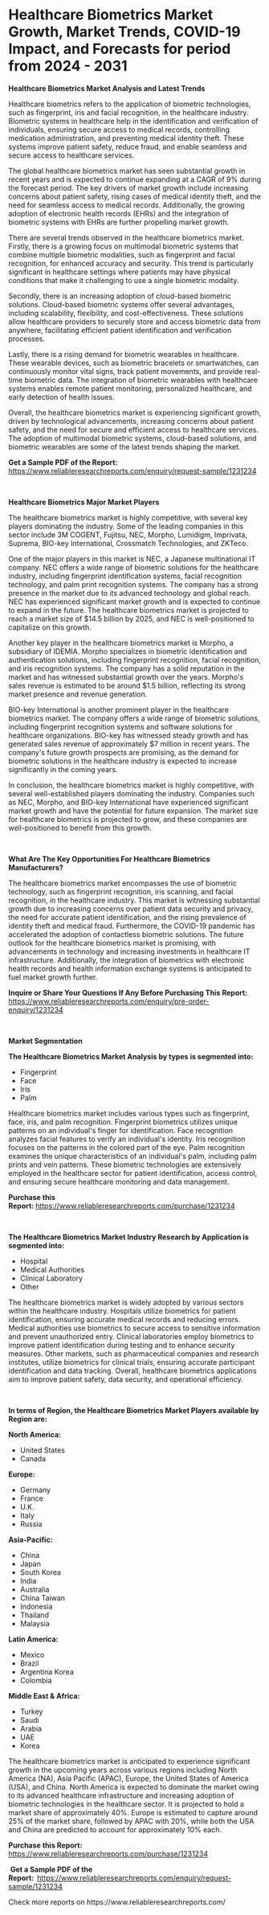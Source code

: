 <p><h1>Healthcare Biometrics Market Growth, Market Trends, COVID-19 Impact, and Forecasts for period from 2024 - 2031</h1></p><p><strong>Healthcare Biometrics Market Analysis and Latest Trends</strong></p>
<p><p>Healthcare biometrics refers to the application of biometric technologies, such as fingerprint, iris and facial recognition, in the healthcare industry. Biometric systems in healthcare help in the identification and verification of individuals, ensuring secure access to medical records, controlling medication administration, and preventing medical identity theft. These systems improve patient safety, reduce fraud, and enable seamless and secure access to healthcare services.</p><p>The global healthcare biometrics market has seen substantial growth in recent years and is expected to continue expanding at a CAGR of 9% during the forecast period. The key drivers of market growth include increasing concerns about patient safety, rising cases of medical identity theft, and the need for seamless access to medical records. Additionally, the growing adoption of electronic health records (EHRs) and the integration of biometric systems with EHRs are further propelling market growth.</p><p>There are several trends observed in the healthcare biometrics market. Firstly, there is a growing focus on multimodal biometric systems that combine multiple biometric modalities, such as fingerprint and facial recognition, for enhanced accuracy and security. This trend is particularly significant in healthcare settings where patients may have physical conditions that make it challenging to use a single biometric modality.</p><p>Secondly, there is an increasing adoption of cloud-based biometric solutions. Cloud-based biometric systems offer several advantages, including scalability, flexibility, and cost-effectiveness. These solutions allow healthcare providers to securely store and access biometric data from anywhere, facilitating efficient patient identification and verification processes.</p><p>Lastly, there is a rising demand for biometric wearables in healthcare. These wearable devices, such as biometric bracelets or smartwatches, can continuously monitor vital signs, track patient movements, and provide real-time biometric data. The integration of biometric wearables with healthcare systems enables remote patient monitoring, personalized healthcare, and early detection of health issues.</p><p>Overall, the healthcare biometrics market is experiencing significant growth, driven by technological advancements, increasing concerns about patient safety, and the need for secure and efficient access to healthcare services. The adoption of multimodal biometric systems, cloud-based solutions, and biometric wearables are some of the latest trends shaping the market.</p></p>
<p><strong>Get a Sample PDF of the Report:&nbsp;</strong> <a href="https://www.reliableresearchreports.com/enquiry/request-sample/1231234">https://www.reliableresearchreports.com/enquiry/request-sample/1231234</a></p>
<p>&nbsp;</p>
<p><strong>Healthcare Biometrics Major Market Players</strong></p>
<p><p>The healthcare biometrics market is highly competitive, with several key players dominating the industry. Some of the leading companies in this sector include 3M COGENT, Fujitsu, NEC, Morpho, Lumidigm, Imprivata, Suprema, BIO-key International, Crossmatch Technologies, and ZKTeco. </p><p>One of the major players in this market is NEC, a Japanese multinational IT company. NEC offers a wide range of biometric solutions for the healthcare industry, including fingerprint identification systems, facial recognition technology, and palm print recognition systems. The company has a strong presence in the market due to its advanced technology and global reach. NEC has experienced significant market growth and is expected to continue to expand in the future. The healthcare biometrics market is projected to reach a market size of $14.5 billion by 2025, and NEC is well-positioned to capitalize on this growth.</p><p>Another key player in the healthcare biometrics market is Morpho, a subsidiary of IDEMIA. Morpho specializes in biometric identification and authentication solutions, including fingerprint recognition, facial recognition, and iris recognition systems. The company has a solid reputation in the market and has witnessed substantial growth over the years. Morpho's sales revenue is estimated to be around $1.5 billion, reflecting its strong market presence and revenue generation.</p><p>BIO-key International is another prominent player in the healthcare biometrics market. The company offers a wide range of biometric solutions, including fingerprint recognition systems and software solutions for healthcare organizations. BIO-key has witnessed steady growth and has generated sales revenue of approximately $7 million in recent years. The company's future growth prospects are promising, as the demand for biometric solutions in the healthcare industry is expected to increase significantly in the coming years.</p><p>In conclusion, the healthcare biometrics market is highly competitive, with several well-established players dominating the industry. Companies such as NEC, Morpho, and BIO-key International have experienced significant market growth and have the potential for future expansion. The market size for healthcare biometrics is projected to grow, and these companies are well-positioned to benefit from this growth.</p></p>
<p>&nbsp;</p>
<p><strong>What Are The Key Opportunities For Healthcare Biometrics Manufacturers?</strong></p>
<p><p>The healthcare biometrics market encompasses the use of biometric technology, such as fingerprint recognition, iris scanning, and facial recognition, in the healthcare industry. This market is witnessing substantial growth due to increasing concerns over patient data security and privacy, the need for accurate patient identification, and the rising prevalence of identity theft and medical fraud. Furthermore, the COVID-19 pandemic has accelerated the adoption of contactless biometric solutions. The future outlook for the healthcare biometrics market is promising, with advancements in technology and increasing investments in healthcare IT infrastructure. Additionally, the integration of biometrics with electronic health records and health information exchange systems is anticipated to fuel market growth further.</p></p>
<p><strong>Inquire or Share Your Questions If Any Before Purchasing This Report:</strong> <a href="https://www.reliableresearchreports.com/enquiry/pre-order-enquiry/1231234">https://www.reliableresearchreports.com/enquiry/pre-order-enquiry/1231234</a></p>
<p>&nbsp;</p>
<p><strong>Market Segmentation</strong></p>
<p><strong>The Healthcare Biometrics Market Analysis by types is segmented into:</strong></p>
<p><ul><li>Fingerprint</li><li>Face</li><li>Iris</li><li>Palm</li></ul></p>
<p><p>Healthcare biometrics market includes various types such as fingerprint, face, iris, and palm recognition. Fingerprint biometrics utilizes unique patterns on an individual's finger for identification. Face recognition analyzes facial features to verify an individual's identity. Iris recognition focuses on the patterns in the colored part of the eye. Palm recognition examines the unique characteristics of an individual's palm, including palm prints and vein patterns. These biometric technologies are extensively employed in the healthcare sector for patient identification, access control, and ensuring secure healthcare monitoring and data management.</p></p>
<p><strong>Purchase this Report:&nbsp;</strong><a href="https://www.reliableresearchreports.com/purchase/1231234">https://www.reliableresearchreports.com/purchase/1231234</a></p>
<p>&nbsp;</p>
<p><strong>The Healthcare Biometrics Market Industry Research by Application is segmented into:</strong></p>
<p><ul><li>Hospital</li><li>Medical Authorities</li><li>Clinical Laboratory</li><li>Other</li></ul></p>
<p><p>The healthcare biometrics market is widely adopted by various sectors within the healthcare industry. Hospitals utilize biometrics for patient identification, ensuring accurate medical records and reducing errors. Medical authorities use biometrics to secure access to sensitive information and prevent unauthorized entry. Clinical laboratories employ biometrics to improve patient identification during testing and to enhance security measures. Other markets, such as pharmaceutical companies and research institutes, utilize biometrics for clinical trials, ensuring accurate participant identification and data tracking. Overall, healthcare biometrics applications aim to improve patient safety, data security, and operational efficiency.</p></p>
<p>&nbsp;</p>
<p><strong>In terms of Region, the Healthcare Biometrics Market Players available by Region are:</strong></p>
<p>
    <p> <strong> North America: </strong>
        <ul>
            <li>United States</li>
            <li>Canada</li>
        </ul>
        </p> 
    <p> <strong> Europe: </strong>
        <ul>
            <li>Germany</li>
            <li>France</li>
            <li>U.K.</li>
            <li>Italy</li>
            <li>Russia</li>
        </ul>
        </p> 
    <p> <strong> Asia-Pacific: </strong>
        <ul>
            <li>China</li>
            <li>Japan</li>
            <li>South Korea</li>
            <li>India</li>
            <li>Australia</li>
            <li>China Taiwan</li>
            <li>Indonesia</li>
            <li>Thailand</li>
            <li>Malaysia</li>
        </ul>
        </p> 
    <p> <strong> Latin America: </strong>
        <ul>
            <li>Mexico</li>
            <li>Brazil</li>
            <li>Argentina Korea</li>
            <li>Colombia</li>
        </ul>
        </p> 
    <p> <strong> Middle East & Africa: </strong>
        <ul>
            <li>Turkey</li>
            <li>Saudi</li>
            <li>Arabia</li>
            <li>UAE</li>
            <li>Korea</li>
        </ul>
    </p>
    </p>
<p><p>The healthcare biometrics market is anticipated to experience significant growth in the upcoming years across various regions including North America (NA), Asia Pacific (APAC), Europe, the United States of America (USA), and China. North America is expected to dominate the market owing to its advanced healthcare infrastructure and increasing adoption of biometric technologies in the healthcare sector. It is projected to hold a market share of approximately 40%. Europe is estimated to capture around 25% of the market share, followed by APAC with 20%, while both the USA and China are predicted to account for approximately 10% each.</p></p>
<p><strong>Purchase this Report: </strong><a href="https://www.reliableresearchreports.com/purchase/1231234">https://www.reliableresearchreports.com/purchase/1231234</a></p>
<p>&nbsp;<strong>Get a Sample PDF of the Report:&nbsp;&nbsp;</strong><a href="https://www.reliableresearchreports.com/enquiry/request-sample/1231234">https://www.reliableresearchreports.com/enquiry/request-sample/1231234</a></p>
<p><strong></strong></p>
<p>Check more reports on https://www.reliableresearchreports.com/</p>